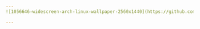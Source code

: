 ```yaml
---
![1056646-widescreen-arch-linux-wallpaper-2560x1440](https://github.com/user-attachments/assets/7b0f3cc9-1e3d-49c5-844d-5978f5fdc4eb)

---
```

